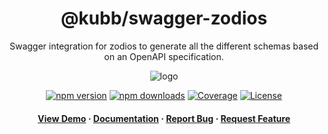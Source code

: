<div align="center">

  <!-- <img src="assets/logo.png" alt="logo" width="200" height="auto" /> -->
  <h1>@kubb/swagger-zodios</h1>
  
  <p>
   Swagger integration for zodios to generate all the different schemas based on an OpenAPI specification.
  </p>
  <img src="https://raw.githubusercontent.com/kubb-project/kubb/main/assets/banner.png" alt="logo"  height="auto" />

  [![npm version][npm-version-src]][npm-version-href]
  [![npm downloads][npm-downloads-src]][npm-downloads-href]
  [![Coverage][coverage-src]][coverage-href]
  [![License][license-src]][license-href]
  
  
  <!-- ALL-CONTRIBUTORS-BADGE:START - Do not remove or modify this section -->
  <!-- ALL-CONTRIBUTORS-BADGE:END -->
  </p>
   
  <h4>
    <a href="https://codesandbox.io/s/github/kubb-project/kubb/tree/main/examples/typescript" target="_blank">View Demo</a>
    <span> · </span>
      <a href="https://kubb.dev/" target="_blank">Documentation</a>
    <span> · </span>
      <a href="https://github.com/kubb-project/kubb/issues/" target="_blank">Report Bug</a>
    <span> · </span>
      <a href="https://github.com/kubb-project/kubb/issues/" target="_blank">Request Feature</a>
  </h4>
</div>

<!-- Badges -->

[npm-version-src]: https://img.shields.io/npm/v/@kubb/swagger-zodios?flat&colorA=18181B&colorB=f58517
[npm-version-href]: https://npmjs.com/package/@kubb/swagger-zodios
[npm-downloads-src]: https://img.shields.io/npm/dm/@kubb/swagger-zodios?flat&colorA=18181B&colorB=f58517
[npm-downloads-href]: https://npmjs.com/package/@kubb/swagger-zodios
[license-src]: https://img.shields.io/github/license/kubb-project/kubb.svg?flat&colorA=18181B&colorB=f58517
[license-href]: https://github.com/kubb-project/kubb/blob/main/LICENSE
[build-src]: https://img.shields.io/github/actions/workflow/status/kubb-project/kubb/ci.yaml?style=flat&colorA=18181B&colorB=f58517
[build-href]: https://www.npmjs.com/package/@kubb/swagger-zodios
[minified-src]: https://img.shields.io/bundlephobia/min/@kubb/swagger-zodios?style=flat&colorA=18181B&colorB=f58517
[minified-href]: https://www.npmjs.com/package/@kubb/swagger-zodios
[coverage-src]: https://img.shields.io/codecov/c/github/kubb-project/kubb?style=flat&colorA=18181B&colorB=f58517
[coverage-href]: https://www.npmjs.com/package/@kubb/swagger-zodios